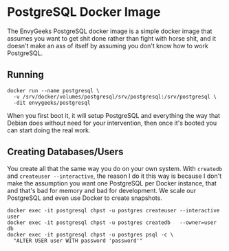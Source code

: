 # PostgreSQL Docker Image

The EnvyGeeks PostgreSQL docker image is a simple docker image that assumes
you want to get shit done rather than fight with horse shit, and it doesn't make
an ass of itself by assuming you don't know how to work PostgreSQL.

## Running

```shell
docker run --name postgresql \
  -v /srv/docker/volumes/postgresql/srv/postgresql:/srv/postgresql \
  -dit envygeeks/postgresql
```

When you first boot it, it will setup PostgreSQL and everything the way that
Debian does without need for your intervention, then once it's booted you can
start doing the real work.

## Creating Databases/Users

You create all that the same way you do on your own system. With `createdb`
and `createuser --interactive`, the reason I do it this way is because I don't
make the assumption you want one PostgreSQL per Docker instance, that and
that's bad for memory and bad for development.  We scale our PostgreSQL
and even use Docker to create snapshots.

```shell
docker exec -it postgresql chpst -u postgres createuser --interactive user
docker exec -it postgresql chpst -u postgres createdb   --owner=user  db
docker exec -it postgresql chpst -u postgres psql -c \
  "ALTER USER user WITH password 'password'"
```
